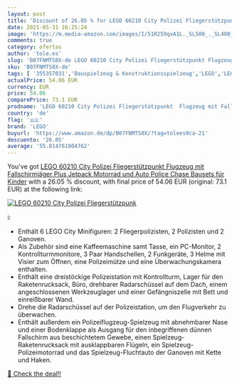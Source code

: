 ```yaml
---
layout: post
title: 'Discount of 26.05 % for LEGO 60210 City Polizei Fliegerstützpunk'
date: 2021-05-31 16:25:24
image: 'https://m.media-amazon.com/images/I/51R259qxA1L._SL500_._SL400_.jpg'
comments: true
category: ofertas
author: 'tole.es'
slug: 'B07FNMTS8X-de LEGO 60210 City Polizei Fliegerstützpunkt Flugzeug mit...'
sku: 'B07FNMTS8X-de'
tags: [ '355357031','Bauspielzeug & Konstruktionsspielzeug','LEGO','LEGO City','Produkte','Spielzeug','lego', ]
actualPrice: 54.06 EUR
currency: EUR
price: 54.06
comparePrice: 73.1 EUR
prodname: 'LEGO 60210 City Polizei Fliegerstützpunkt  Flugzeug mit Fallschirmjäger Plus Jetpack  Motorrad und Auto  Police Chase Bausets für Kinder'
country: 'de'
flag: '🇩🇪'
brand: 'LEGO'
buyurl: 'https://www.amazon.de/dp/B07FNMTS8X/?tag=tolees0ca-21'
descuento: '26.05'
average: '55.814761904762'
---
```


You've got [LEGO 60210 City Polizei Fliegerstützpunkt  Flugzeug mit Fallschirmjäger Plus Jetpack  Motorrad und Auto  Police Chase Bausets für Kinder](https://www.amazon.de/dp/B07FNMTS8X/?tag=tolees0ca-21) with a  26.05 % discount, with final price of 54.06 EUR (original: 73.1 EUR) at the following link:

[![LEGO 60210 City Polizei Fliegerstützpunk](https://m.media-amazon.com/images/I/51R259qxA1L._SL500_._SL400_.jpg)](https://www.amazon.de/dp/B07FNMTS8X/?tag=tolees0ca-21)

ℹ️:

- Enthält 6 LEGO City Minifiguren: 2 Fliegerpolizisten, 2 Polizisten und 2 Ganoven.
- Als Zubehör sind eine Kaffeemaschine samt Tasse, ein PC-Monitor, 2 Kontrollturmmonitore, 3 Paar Handschellen, 2 Funkgeräte, 3 Helme mit Visier zum Öffnen, eine Polizeimütze und eine Überwachungskamera enthalten.
- Enthält eine dreistöckige Polizeistation mit Kontrollturm, Lager für den Raketenrucksack, Büro, drehbarer Radarschüssel auf dem Dach, einem angeschlossenen Werkzeuglager und einer Gefängniszelle mit Bett und einreißbarer Wand.
- Drehe die Radarschüssel auf der Polizeistation, um den Flugverkehr zu überwachen.
- Enthält außerdem ein Polizeiflugzeug-Spielzeug mit abnehmbarer Nase und einer Bodenklappe als Ausgang für den inbegriffenen dünnen Fallschirm aus beschichtetem Gewebe, einen Spielzeug-Raketenrucksack mit ausklappbaren Flügeln, ein Spielzeug-Polizeimotorrad und das Spielzeug-Fluchtauto der Ganoven mit Kette und Haken.

[🛒 Check the deal!!](https://www.amazon.de/dp/B07FNMTS8X/?tag=tolees0ca-21)
